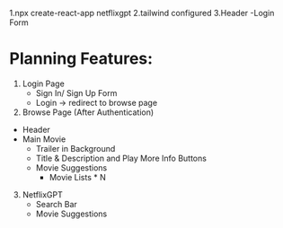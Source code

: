 1.npx create-react-app netflixgpt
2.tailwind configured
3.Header
-Login Form

# Planning Features:

1. Login Page
   - Sign In/ Sign Up Form
   - Login -> redirect to browse page
2. Browse Page (After Authentication)

- Header
- Main Movie
  - Trailer in Background
  - Title & Description and Play More Info Buttons
  - Movie Suggestions
    - Movie Lists \* N

3. NetflixGPT
   - Search Bar
   - Movie Suggestions
